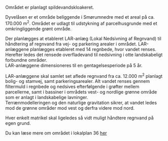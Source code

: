 Området er planlagt spildevandskloakeret.  
  
Dyvelåsen er et område beliggende i Smørumnedre med et areal på ca. 170.000 m<sup>2</sup>. Området er udlagt til udstykning af parcelhusgrunde med et omkringliggende grønt område.  
  
Der planlægges at etableret LAR-anlæg (Lokal Nedsivning af Regnvand) til håndtering af regnvand fra vej- og parkering arealer i området. LAR-anlæggene planlægges etableret med 14 regnbede, hvor vandet renses. Herefter ledes det rensede overfladevand til nedsivning i otte landskabeligt forbundne områder.  
LAR-anlæggene dimensioneres til en gentagelsesperiode på 5 år.  
  
LAR-anlæggene skal samlet set aflede regnvand fra ca. 12.000 m<sup>2</sup> planlagt bolig- og stamvej, samt parkeringsarealer. Alt vandet renses gennem filtermuld i regnbede og nedsives efterfølgende i grøfter mellem parcellerne, samt i bassiner i områdets vest- og nordlige grønne område som er anlagt i landskabelige lavninger.  
Terrænmodelleringen og den naturlige gravitation sikrer, at vandet ledes mod de grønne områder mod vest og derfra videre mod nord.  
  
Hver enkelt matrikel skal ligeledes så vidt muligt håndtere regnvand på egen grund.  
  
Du kan læse mere om området i lokalplan 36 [her](http://soap.plansystem.dk/pdfarchive/20_3013591_1454918758007.pdf)
